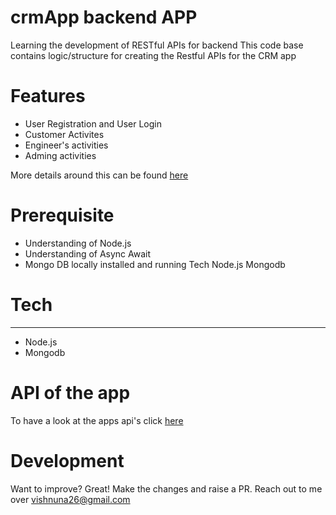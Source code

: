 # crmApp backend APP

Learning the development of RESTful APIs for backend
This code base contains logic/structure for creating the Restful APIs for the CRM app

# Features
* User Registration and User Login
* Customer Activites
*  Engineer's activities
* Adming activities
 
More details around this can be found [here](https://docs.google.com/document/d/1D7zL2m2RzLKDbffHKtJHOnYd-bfN2ENcXppfOO_BNzQ/edit?usp=sharing)

# Prerequisite
* Understanding of Node.js
* Understanding of Async Await
* Mongo DB locally installed and running
Tech
Node.js
Mongodb

# Tech
***
* Node.js
* Mongodb

# API of the app
To have a look at the apps api's click [here](https://docs.google.com/document/d/1odpC5aM7yjXC0jPS32Uj78rXMApW4Fu3Lyt8ECmGksQ/edit?usp=sharing)

# Development
Want to improve? Great! Make the changes and raise a PR. Reach out to me over vishnuna26@gmail.com

